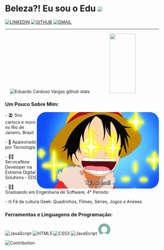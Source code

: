 # Beleza?! Eu sou o Edu <img src="https://raw.githubusercontent.com/iampavangandhi/iampavangandhi/master/gifs/Hi.gif" width="30px"></h2>
[![LINKEDIN](https://img.shields.io/badge/LinkedIn-0077B5?style=for-the-badge&logo=linkedin&logoColor=white)](https://www.linkedin.com/in/eduardocvargas/)
[![GITHUB](https://img.shields.io/badge/GitHub-100000?style=for-the-badge&logo=github&logoColor=white)](https://github.com/duducardoso)
[![GMAIL](https://img.shields.io/badge/Gmail-D14836?style=for-the-badge&logo=gmail&logoColor=white)](mailto:eduardo.cardoso.vargas@gmail.com)

<hr>

<div align="center">  
  <img width="49%" height="195px" src="https://github-readme-stats.vercel.app/api?username=duducardoso&show_icons=true&count_private=true&hide_border=true&title_color=00bfbf&icon_color=00bfbf&text_color=c9d1d9&bg_color=0d1117" alt="Eduardo Cardoso Vargas github stats" /> 
  <img width="41%" height="195px" src="https://github-readme-stats.vercel.app/api/top-langs/?username=duducardoso&layout=compact&hide_border=true&title_color=00bfbf&text_color=00bfbf&bg_color=0d1117" />
</div>

### Um Pouco Sobre Mim:
<div style="display: inline_block"  >
<img align="right" width="400" height="250" style="border-radius:30px;" src="Luffy.gif?raw=true" />
<p> - 🏖 Sou carioca e moro no Rio de Janeiro, Brasil </p>
<p> - 💙 Apaixonado por Tecnologia </p>
<p> - 👨‍💻 ServiceNow Developer na Extreme Digital Solutions - EDS </p>
<p> - 👨‍🎓 Graduando em Engenharia de Software, 4° Período </p>
<p> - 🤓 Fã da cultura Geek: Quadrinhos, Filmes, Séries, Jogos e Animes </p>
</div>


### Ferramentas e Linguagens de Programação:
<div> 
  <img width="40" height="40" alt="JavaScript" src="https://cdn.jsdelivr.net/gh/devicons/devicon/icons/javascript/javascript-original.svg"/>
  <img width="40" height="40" alt="HTML5" src="https://cdn.jsdelivr.net/gh/devicons/devicon/icons/html5/html5-original.svg"/>
  <img width="40" height="40" alt="CSS3" src="https://cdn.jsdelivr.net/gh/devicons/devicon/icons/css3/css3-original.svg"/>
  <img width="40" height="Git" alt="JavaScript" src="https://cdn.jsdelivr.net/gh/devicons/devicon/icons/git/git-original.svg"/>
  <img width="40" alt="ServiceNow" src="ServiceNow.svg?raw=true"/>
</div>

![Contribution](https://activity-graph.herokuapp.com/graph?username=duducardoso&theme=gotham&hide_border=true&area=true)
